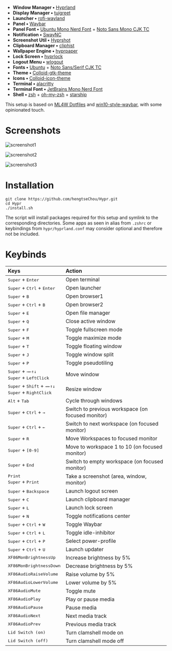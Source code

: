 - **Window Manager •** [Hyprland](https://github.com/hyprwm/Hyprland)
- **Display Manager •** [tuigreet](https://github.com/apognu/tuigreet)
- **Launcher •** [rofi-wayland](https://github.com/lbonn/rofi)
- **Panel •** [Waybar](https://github.com/Alexays/Waybar)
- **Panel Font •** [Ubuntu Mono Nerd Font](https://archlinux.org/packages/extra/any/ttf-ubuntu-mono-nerd/) + [Noto Sans Mono CJK TC](https://archlinux.org/packages/extra/any/noto-fonts-cjk/)
- **Notification •** [SwayNC](https://github.com/ErikReider/SwayNotificationCenter)
- **Screenshot Util •** [Hyprshot](https://github.com/Gustash/Hyprshot)
- **Clipboard Manager •** [cliphist](https://github.com/sentriz/cliphist)
- **Wallpaper Engine •** [hyprpaper](https://github.com/hyprwm/hyprpaper)
- **Lock Screen •** [hyprlock](https://github.com/hyprwm/hyprlock)
- **Logout Menu •** [wlogout](https://github.com/ArtsyMacaw/wlogout)
- **Fonts •** [Ubuntu](https://archlinux.org/packages/extra/any/ttf-ubuntu-font-family/) + [Noto Sans/Serif CJK TC](https://archlinux.org/packages/extra/any/noto-fonts-cjk/)
- **Theme •** [Colloid-gtk-theme](https://github.com/vinceliuice/Colloid-gtk-theme)
- **Icons •** [Colloid-icon-theme](https://github.com/vinceliuice/Colloid-icon-theme)
- **Terminal •** [alacritty](https://github.com/alacritty/alacritty)
- **Terminal Font •** [JetBrains Mono Nerd Font](https://archlinux.org/packages/extra/any/ttf-jetbrains-mono-nerd/)
- **Shell •** [zsh](https://www.zsh.org/) + [oh-my-zsh](https://ohmyz.sh/) + [starship](https://github.com/starship/starship)

This setup is based on [ML4W Dotfiles](https://github.com/mylinuxforwork/dotfiles) and [win10-style-waybar](https://github.com/TheFrankyDoll/win10-style-waybar), with some opinionated touch.

# Screenshots

![screenshot1](https://i.imgur.com/PwJSEH6.png)

![screenshot2](https://i.imgur.com/nSPtbNT.png)

![screenshot3](https://i.imgur.com/3M0tmSa.png)

# Installation

```
git clone https://github.com/hengtseChou/Hypr.git
cd Hypr
./install.sh
```

The script will install packages required for this setup and symlink to the corresponding directories. Some apps as seen in alias from `.zshrc` or keybindings from `hypr/hyprland.conf` may consider optional and therefore not be included.

# Keybinds

<div align="center">

| Keys                                                                                                                                 | Action                                            |
| :----------------------------------------------------------------------------------------------------------------------------------- | :------------------------------------------------ |
| <kbd>Super</kbd> + <kbd>Enter</kbd>                                                                                                  | Open terminal                                     |
| <kbd>Super</kbd> + <kbd>Ctrl</kbd> + <kbd>Enter</kbd>                                                                                | Open launcher                                     |
| <kbd>Super</kbd> + <kbd>B</kbd>                                                                                                      | Open browser1                                     |
| <kbd>Super</kbd> + <kbd>Ctrl</kbd> + <kbd>B</kbd>                                                                                    | Open browser2                                     |
| <kbd>Super</kbd> + <kbd>E</kbd>                                                                                                      | Open file manager                                 |
| <kbd>Super</kbd> + <kbd>Q</kbd>                                                                                                      | Close active window                               |
| <kbd>Super</kbd> + <kbd>F</kbd>                                                                                                      | Toggle fullscreen mode                            |
| <kbd>Super</kbd> + <kbd>M</kbd>                                                                                                      | Toggle maximize mode                              |
| <kbd>Super</kbd> + <kbd>T</kbd>                                                                                                      | Toggle floating window                            |
| <kbd>Super</kbd> + <kbd>J</kbd>                                                                                                      | Toggle window split                               |
| <kbd>Super</kbd> + <kbd>P</kbd>                                                                                                      | Toggle pseudotiling                               |
| <kbd>Super</kbd> + <kbd>→</kbd><kbd>←</kbd><kbd>↑</kbd><kbd>↓</kbd> <br> <kbd>Super</kbd> + <kbd>LeftClick</kbd>                     | Move window                                       |
| <kbd>Super</kbd> + <kbd>Shift</kbd> + <kbd>→</kbd><kbd>←</kbd><kbd>↑</kbd><kbd>↓</kbd> <br> <kbd>Super</kbd> + <kbd>RightClick</kbd> | Resize window                                     |
| <kbd>Alt</kbd> + <kbd>Tab</kbd>                                                                                                      | Cycle through windows                             |
| <kbd>Super</kbd> + <kbd>Ctrl</kbd> + <kbd>→</kbd>                                                                                    | Switch to previous workspace (on focused monitor) |
| <kbd>Super</kbd> + <kbd>Ctrl</kbd> + <kbd>←</kbd>                                                                                    | Switch to next workspace (on focused monitor)     |
| <kbd>Super</kbd> + <kbd>R</kbd>                                                                                                      | Move Workspaces to focused monitor                |
| <kbd>Super</kbd> + <kbd>[0-9]</kbd>                                                                                                  | Move to workspace 1 to 10 (on focused monitor)    |
| <kbd>Super</kbd> + <kbd>End</kbd>                                                                                                    | Switch to empty workspace (on focused monitor)    |
| <kbd>Print</kbd> <br><kbd>Super</kbd> + <kbd>Print</kbd>                                                                             | Take a screenshot (area, window, monitor)         |
| <kbd>Super</kbd> + <kbd>Backspace</kbd>                                                                                              | Launch logout screen                              |
| <kbd>Super</kbd> + <kbd>C</kbd>                                                                                                      | Launch clipboard manager                          |
| <kbd>Super</kbd> + <kbd>L</kbd>                                                                                                      | Launch lock screen                                |
| <kbd>Super</kbd> + <kbd>N</kbd>                                                                                                      | Toggle notifications center                       |
| <kbd>Super</kbd> + <kbd>Ctrl</kbd> + <kbd>W</kbd>                                                                                                      | Toggle Waybar                                     |
| <kbd>Super</kbd> + <kbd>Ctrl</kbd> + <kbd>L</kbd>                                                                                    | Toggle idle-inhibitor                             |
| <kbd>Super</kbd> + <kbd>Ctrl</kbd> + <kbd>P</kbd>                                                                                    | Select power-profile                              |
| <kbd>Super</kbd> + <kbd>Ctrl</kbd> + <kbd>U</kbd>                                                                                    | Launch updater                                    |
| <kbd>XF86MonBrightnessUp</kbd>                                                                                                       | Increase brightness by 5%                         |
| <kbd>XF86MonBrightnessDown</kbd>                                                                                                     | Decrease brightness by 5%                         |
| <kbd>XF86AudioRaiseVolume</kbd>                                                                                                      | Raise volume by 5%                                |
| <kbd>XF86AudioLowerVolume</kbd>                                                                                                      | Lower volume by 5%                                |
| <kbd>XF86AudioMute</kbd>                                                                                                             | Toggle mute                                       |
| <kbd>XF86AudioPlay</kbd>                                                                                                             | Play or pause media                               |
| <kbd>XF86AudioPause</kbd>                                                                                                            | Pause media                                       |
| <kbd>XF86AudioNext</kbd>                                                                                                             | Next media track                                  |
| <kbd>XF86AudioPrev</kbd>                                                                                                             | Previous media track                              |
| <kbd>Lid Switch (on)</kbd>                                                                                                           | Turn clamshell mode on                            |
| <kbd>Lid Switch (off)</kbd>                                                                                                          | Turn clamshell mode off                           |

</div>
